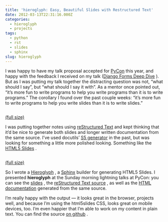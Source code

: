 ```yaml
---
title: 'hieroglyph: Easy, Beautiful Slides with Restructured Text'
date: 2012-03-13T22:31:16.000Z
categories:
  - hieroglyph
  - projects
tags:
  - python
  - rst
  - slides
  - sphinx
slug: hieroglyph
---
```

I was happy to have my talk proposal accepted for [PyCon][1]  this year, and happy with the feedback I received on my talk ([Django Forms Deep Dive][2] ). But as I was putting my talk together the distracting question was not, “what should I say”, but “what should I say it with”. As a mentor once pointed out, “it’s more fun to write programs to help you write programs than it is to write programs.” The corollary I found over the past couple weeks: “it’s more fun to write programs to help you write slides than it is to write slides.”

<div class="figure">
  <img alt="" src="/media/2012/03/Screen-Shot-2012-03-14-at-8.49.28-AM-300x187.png" />

  <p class="caption">
    <a class="reference external" href="/media/2012/03/Screen-Shot-2012-03-14-at-8.49.28-AM.png">(full size)</a>
  </p>
</div>

I was putting together notes using [reStructured Text][3]  and kept thinking that it’d be nice to generate both slides and longer written documentation from the same source. I’ve used docutils’ [S5 generator][4]  in the past, but was looking for something a little more polished looking. Something like the [<span class="caps">HTML5</span> Slides][5] .

<div class="figure">
  <img alt="" src="/media/2012/03/Screenshot_2012-03-14-08-47-22-168x300.png" />

  <p class="caption">
    <a class="reference external" href="/media/2012/03/Screenshot_2012-03-14-08-47-22.png">(full size)</a>
  </p>
</div>

So I wrote a [Hieroglyph][6] , a [Sphinx][7]  builder for generating <span class="caps">HTML5</span> Slides. I presented **hieroglyph** at the Sunday morning lightning talks at PyCon: you can see the [slides][8] , the [reStructured Text source][9] , as well as the [<span class="caps">HTML</span> documentation][6]  generated from the same source.

I’m really happy with the output — it looks great in the browser, projects well, and because I’m using the html5slides <span class="caps">CSS</span>, looks great on mobile devices, too. I’m even happier that I’m able to work on my content in plain text. You can find the source [on github][10] .



 [1]: https://us.pycon.org/2012/
 [2]: https://us.pycon.org/2012/schedule/presentation/420/
 [3]: http://docutils.sourceforge.net/
 [4]: http://docutils.sourceforge.net/docs/user/slide-shows.html
 [5]: http://code.google.com/p/html5slides/
 [6]: /projects/hieroglyph/
 [7]: http://sphinx.pocoo.org/
 [8]: /projects/hieroglyph/slides/
 [9]: https://github.com/nyergler/hieroglyph/blob/master/docs/index.rst
 [10]: https://github.com/nyergler/hieroglyph
